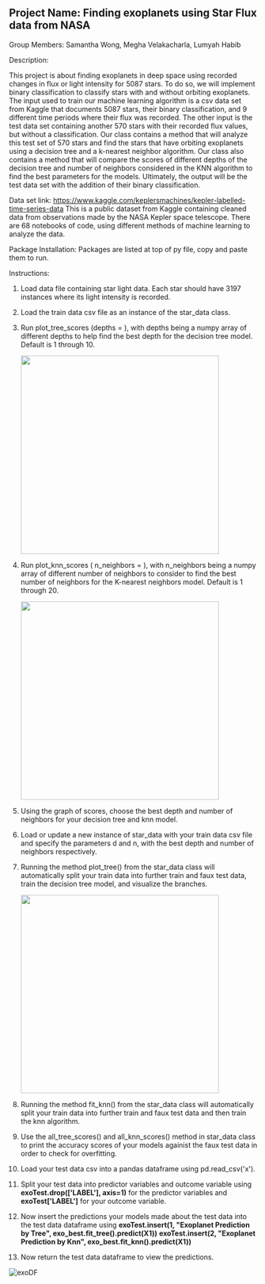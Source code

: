 
## Project Name: Finding exoplanets using Star Flux data from NASA

Group Members: Samantha Wong, Megha Velakacharla, Lumyah Habib

Description: 

This project is about finding exoplanets in deep space using recorded changes in flux
or light intensity for 5087 stars. To do so, we will implement binary classification to classify stars with and without orbiting exoplanets. The input used to train our machine learning algorithm is a csv data set from Kaggle that documents 5087 stars, their binary classification, and 9 different time periods where their flux was recorded. The other input is the test data set containing another 570 stars with their recorded flux values, but without a classification. Our class contains a method that will analyze this test set of 570 stars and find the stars that have orbiting exoplanets using a decision tree and a k-nearest neighbor algorithm. Our class also contains a method that will compare the scores of different depths of the decision tree and number of neighbors considered in the KNN algorithm to find the best parameters for the models. Ultimately, the output will be the test data set with the addition of their binary classification.
  
Data set link: https://www.kaggle.com/keplersmachines/kepler-labelled-time-series-data
This is a public dataset from Kaggle containing cleaned data from observations made by the NASA Kepler space telescope. There are 68 notebooks of code, using different methods of machine learning to analyze the data.

Package Installation:
Packages are listed at top of py file, copy and paste them to run.

Instructions:
1) Load data file containing star light data. Each star should have 3197 instances where its light intensity is recorded. 
2) Load the train data csv file as an instance of the star_data class.
3) Run plot_tree_scores (depths = ), with depths being a numpy array of different depths to help find the best depth for the decision tree model. Default is 1 through 10.
  
      <img src=https://user-images.githubusercontent.com/97067377/158477906-da56888e-a922-4074-a734-6729ab98e5f4.jpg width="400"/>
  
5) Run plot_knn_scores ( n_neighbors = ), with n_neighbors being a numpy array of different number of neighbors to consider to find the best number of neighbors for the K-nearest neighbors model. Default is 1 through 20.

      <img src=https://user-images.githubusercontent.com/97067377/158477974-2ba6769f-d50f-4c4c-ae62-8e741b19f96a.jpg width="400"/>
 

7) Using the graph of scores, choose the best depth and number of neighbors for your decision tree and knn model.
8) Load or update a new instance of star_data with your train data csv file and specify the parameters d and n, with the best depth and number of neighbors respectively. 
9) Running the method plot_tree() from the star_data class will automatically split your train data into further train and faux test data, train the decision tree model, and visualize the branches.
   
   
   <img src=https://user-images.githubusercontent.com/97067377/158476277-bd47642b-d46a-42bd-b9b1-fc692c24a4e8.jpg width="400"/>
    

9) Running the method fit_knn() from the star_data class will automatically split your train data into further train and faux test data and then train the knn algorithm.
10) Use the all_tree_scores() and all_knn_scores() method in star_data class to print the accuracy scores of your models againist the faux test data in order to check for overfitting. 
11) Load your test data csv into a pandas dataframe using pd.read_csv('x').
12) Split your test data into predictor variables and outcome variable using **exoTest.drop(['LABEL'], axis=1)** for the predictor variables and **exoTest['LABEL']** for your outcome variable.
13) Now insert the predictions your models made about the test data into the test data dataframe using 
  **exoTest.insert(1, "Exoplanet Prediction by Tree", exo_best.fit_tree().predict(X1))**
  **exoTest.insert(2, "Exoplanet Prediction by Knn", exo_best.fit_knn().predict(X1))**
13) Now return the test data dataframe to view the predictions. 
    

![exoDF](https://user-images.githubusercontent.com/97067377/158475988-40ada8d3-8208-45ea-8e0e-b6ca7a983476.jpg)




